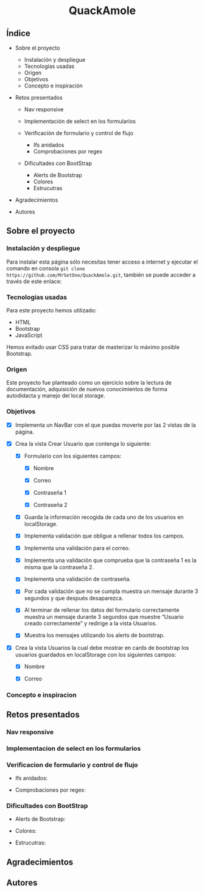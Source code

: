# <center>QuackAmole</center>

## Índice

* Sobre el proyecto
    * Instalación y despliegue
    * Tecnologías usadas
    * Origen
    * Objetivos
    * Concepto e inspiración

* Retos presentados
    * Nav responsive
    * Implementación de select en los formularios
    * Verificación de formulario y control de flujo
        * Ifs anidados
        * Comprobaciones por regex
        
    * Dificultades con BootStrap
        * Alerts de Bootstrap <!-- Hay que añadir agradecimientos a German y Vanessa -->
        * Colores
        * Estrucutras
        <!-- Lo que se te ocurra -->
* Agradecimientos
* Autores

## Sobre el proyecto

### Instalación y despliegue

<!-- FALTA SUBIR LA PAGINA A NETLIFY Y LINKEARLA -->

Para instalar esta página sólo necesitas tener acceso a internet y ejecutar el comando en consola `git clone https://github.com/MrSetOne/QuackAmole.git`, también se puede acceder a través de este enlace: 

### Tecnologías usadas

Para este proyecto hemos utilizado:
* HTML
* Bootstrap
* JavaScript
 
Hemos evitado usar CSS para tratar de masterizar lo máximo posible Bootstrap.

### Origen

Este proyecto fue planteado como un ejercicio sobre la lectura de documentación, adquisición de nuevos conocimientos de forma autodidacta y manejo del local storage.

### Objetivos

- [X] Implementa un NavBar con el que puedas moverte por las 2 vistas de la página.

- [X] Crea la vista Crear Usuario que contenga lo siguiente:

    - [X] Formulario con los siguientes campos:

        - [X] Nombre

        - [X] Correo

        - [X] Contraseña 1
        
        - [X] Contraseña 2

    - [X] Guarda la información recogida de cada uno de los usuarios en localStorage.

    - [X] Implementa validación que obligue a rellenar todos los campos.

    - [X] Implementa una validación para el correo.

    - [X] Implementa una validación que comprueba que la contraseña 1 es la misma que la contraseña 2.
    
    - [X] Implementa una validación de contraseña.

    - [X] Por cada validación que no se cumpla muestra un mensaje durante 3 segundos y que después desaparezca.

    - [X] Al terminar de rellenar los datos del formulario correctamente muestra un mensaje durante 3 segundos que muestre “Usuario creado correctamente” y redirige a la vista Usuarios.

    - [X] Muestra los mensajes utilizando los alerts de bootstrap.

- [X] Crea la vista Usuarios la cual debe mostrar en cards de bootstrap los usuarios guardados en localStorage con los siguientes campos:

    - [X] Nombre

    - [X] Correo

### Concepto e inspiracion
<!-- Rebeca: Yo aquí no sé qué poner -->

## Retos presentados

### Nav responsive

### Implementacion de select en los formularios

### Verificacion de formulario y control de flujo
* Ifs anidados:

* Comprobaciones por regex:

### Dificultades con BootStrap
* Alerts de Bootstrap:
 <!-- Hay que añadir agradecimientos a German y Vanessa -->
* Colores:

* Estrucutras:
        <!-- Lo que se te ocurra -->

## Agradecimientos

## Autores

<!-- ## Nuesto

- [X] Select
 
- [X] Validacion de datos

- [X] Showme

- [X] Alerts de Bootstrap

- [X] Radio links nav

- [X] Testear sistema de contraseñas en NodeJs

### Extras

- [ ] Form inputs outline

- [ ] Marcado en rojo de campos vacíos -->
